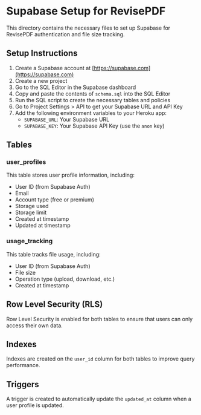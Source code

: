 # Supabase Setup for RevisePDF

This directory contains the necessary files to set up Supabase for RevisePDF authentication and file size tracking.

## Setup Instructions

1. Create a Supabase account at [https://supabase.com](https://supabase.com)
2. Create a new project
3. Go to the SQL Editor in the Supabase dashboard
4. Copy and paste the contents of `schema.sql` into the SQL Editor
5. Run the SQL script to create the necessary tables and policies
6. Go to Project Settings > API to get your Supabase URL and API Key
7. Add the following environment variables to your Heroku app:
   - `SUPABASE_URL`: Your Supabase URL
   - `SUPABASE_KEY`: Your Supabase API Key (use the `anon` key)

## Tables

### user_profiles

This table stores user profile information, including:
- User ID (from Supabase Auth)
- Email
- Account type (free or premium)
- Storage used
- Storage limit
- Created at timestamp
- Updated at timestamp

### usage_tracking

This table tracks file usage, including:
- User ID (from Supabase Auth)
- File size
- Operation type (upload, download, etc.)
- Created at timestamp

## Row Level Security (RLS)

Row Level Security is enabled for both tables to ensure that users can only access their own data.

## Indexes

Indexes are created on the `user_id` column for both tables to improve query performance.

## Triggers

A trigger is created to automatically update the `updated_at` column when a user profile is updated.
